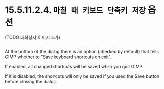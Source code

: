 # 15.5.11.2.4. `마칠 때 키보드 단축키 저장` 옵션

(TODO 대화상자 이미지 추가)

## 
At the bottom of the dialog there is an option (checked by default) that tells GIMP whether to "Save keyboard shortcuts on exit".

If enabled, all changed shortcuts will be saved when you quit GIMP.

If it is disabled, the shortcuts will only be saved if you used the Save button before closing the dialog.